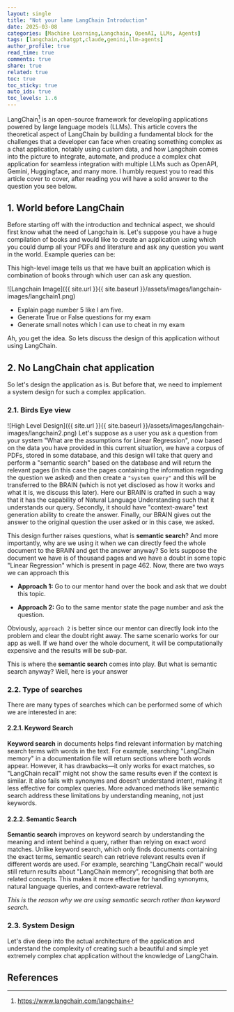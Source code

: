```yaml
---
layout: single
title: "Not your lame LangChain Introduction"
date: 2025-03-08
categories: [Machine Learning,Langchain, OpenAI, LLMs, Agents]
tags: [langchain,chatgpt,claude,gemini,llm-agents]
author_profile: true
read_time: true
comments: true
share: true
related: true
toc: true
toc_sticky: true
auto_ids: true
toc_levels: 1..6
---
```

LangChain[^1] is an open-source framework for developling applications powered by large language models (LLMs). This article covers the theoretical aspect of LangChain by building a fundamental block for the challenges that a developer can face when creating something complex as a chat application, notably using custom data, and how Langchain comes into the picture to integrate, automate, and produce a complex chat application for seamless integration with multiple LLMs such as OpenAPI, Gemini, Huggingface, and many more. I humbly request you to read this article cover to cover, after reading you will have a solid answer to the question you see below.

## 1. World before LangChain

Before starting off with the introduction and technical aspect, we should first know what the need of Langchain is. Let's suppose you have a huge compilation of books and would like to create an application using which you could dump all your PDFs and literature and ask any question you want in the world.
Example queries can be:

This high-level image tells us that we have built an application which is combination of books through which user can ask any question.

![Langchain Image]({{ site.url }}{{ site.baseurl }}/assets/images/langchain-images/langchain1.png)

- Explain page number 5 like I am five.
- Generate True or False questions for my exam
- Generate small notes which I can use to cheat in my exam

Ah, you get the idea.
So lets discuss the design of this application without using LangChain.

## 2. No LangChain chat application

So let's design the application as is. But before that, we need to implement a system design for such a complex application.

### 2.1. Birds Eye view

![High Level Design]({{ site.url }}{{ site.baseurl }}/assets/images/langchain-images/langchain2.png)
Let's suppose as a user you ask a question from your system "What are the assumptions for Linear Regression", now based on the data you have provided in this current situation, we have a corpus of PDFs, stored in some database, and this design will take that query and perform a "semantic search" based on the database and will return the relevant pages (in this case the pages containing the information regarding the question we asked) and then create a `"system query"` and this will be transferred to the BRAIN (which is not yet disclosed as how it works and what it is, we discuss this later). Here our BRAIN is crafted in such a way that it has the capability of Natural Language Understanding such that it understands our query. Secondly, it should have "context-aware" text generation ability to create the answer. Finally, our BRAIN gives out the answer to the original question the user asked or in this case, we asked.

This design further raises questions, what is **semantic search**? And more importantly, why are we using it when we can directly feed the whole document to the BRAIN and get the answer anyway? So lets suppose the document we have is of thousand pages and we have a doubt in some topic "Linear Regression" which is present in page 462. Now, there are two ways we can approach this

- **Approach 1:** Go to our mentor hand over the book and ask that we doubt this topic.

- **Approach 2:** Go to the same mentor state the page number and ask the question. 

Obviously, `approach 2` is better since our mentor can directly look into the problem and clear the doubt right away. 
The same scenario works for our app as well. If we hand over the whole document, it will be computationally expensive and the results will be sub-par.

This is where the **semantic search** comes into play. But what is semantic search anyway? Well, here is your answer 

### 2.2. Type of searches  

There are many types of searches which can be performed some of which we are interested in are:

#### 2.2.1. Keyword Search

**Keyword search** in documents helps find relevant information by matching search terms with words in the text. For example, searching "LangChain memory" in a documentation file will return sections where both words appear. However, it has drawbacks—it only works for exact matches, so "LangChain recall" might not show the same results even if the context is similar. It also fails with synonyms and doesn’t understand intent, making it less effective for complex queries. More advanced methods like semantic search address these limitations by understanding meaning, not just keywords.

#### 2.2.2. Semantic Search

**Semantic search** improves on keyword search by understanding the meaning and intent behind a query, rather than relying on exact word matches. Unlike keyword search, which only finds documents containing the exact terms, semantic search can retrieve relevant results even if different words are used. For example, searching "LangChain recall" would still return results about "LangChain memory", recognising that both are related concepts. This makes it more effective for handling synonyms, natural language queries, and context-aware retrieval.

_This is the reason why we are using semantic search rather than keyword search._

### 2.3. System Design

Let's dive deep into the actual architecture of the application and understand the complexity of creating such a beautiful and simple yet extremely complex chat application without the knowledge of LangChain.

## References

[^1]:<https://www.langchain.com/langchain>
